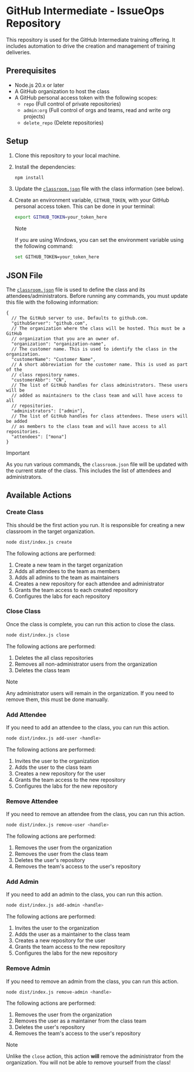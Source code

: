 # GitHub Intermediate - IssueOps Repository

This repository is used for the GitHub Intermediate training offering. It
includes automation to drive the creation and management of training deliveries.

## Prerequisites

- Node.js 20.x or later
- A GitHub organization to host the class
- A GitHub personal access token with the following scopes:
  - `repo` (Full control of private repositories)
  - `admin:org` (Full control of orgs and teams, read and write org projects)
  - `delete_repo` (Delete repositories)

## Setup

1. Clone this repository to your local machine.
1. Install the dependencies:

   ```sh
   npm install
   ```

1. Update the [`classroom.json`](./classroom.json) file with the class
   information (see below).
1. Create an environment variable, `GITHUB_TOKEN`, with your GitHub personal
   access token. This can be done in your terminal:

   ```sh
   export GITHUB_TOKEN=your_token_here
   ```

   > [!NOTE]
   >
   > If you are using Windows, you can set the environment variable using the
   > following command:
   >
   > ```sh
   > set GITHUB_TOKEN=your_token_here
   > ```

## JSON File

The [`classroom.json`](./classroom.json) file is used to define the class and
its attendees/administrators. Before running any commands, you must update this
file with the following information:

```jsonc
{
  // The GitHub server to use. Defaults to github.com.
  "githubServer": "github.com",
  // The organization where the class will be hosted. This must be a GitHub
  // organization that you are an owner of.
  "organization": "organization-name",
  // The customer name. This is used to identify the class in the organization.
  "customerName": "Customer Name",
  // A short abbreviation for the customer name. This is used as part of the
  // class repository names.
  "customerAbbr": "CN",
  // The list of GitHub handles for class administrators. These users will be
  // added as maintainers to the class team and will have access to all
  // repositories.
  "administrators": ["admin"],
  // The list of GitHub handles for class attendees. These users will be added
  // as members to the class team and will have access to all repositories.
  "attendees": ["mona"]
}
```

> [!IMPORTANT]
>
> As you run various commands, the `classroom.json` file will be updated with
> the current state of the class. This includes the list of attendees and
> administrators.

## Available Actions

### Create Class

This should be the first action you run. It is responsible for creating a new
classroom in the target organization.

```sh
node dist/index.js create
```

The following actions are performed:

1. Create a new team in the target organization
1. Adds all attendees to the team as members
1. Adds all admins to the team as maintainers
1. Creates a new repository for each attendee and administrator
1. Grants the team access to each created repository
1. Configures the labs for each repository

### Close Class

Once the class is complete, you can run this action to close the class.

```sh
node dist/index.js close
```

The following actions are performed:

1. Deletes the all class repositories
1. Removes all non-administrator users from the organization
1. Deletes the class team

> [!NOTE]
>
> Any administrator users will remain in the organization. If you need to remove
> them, this must be done manually.

### Add Attendee

If you need to add an attendee to the class, you can run this action.

```sh
node dist/index.js add-user <handle>
```

The following actions are performed:

1. Invites the user to the organization
1. Adds the user to the class team
1. Creates a new repository for the user
1. Grants the team access to the new repository
1. Configures the labs for the new repository

### Remove Attendee

If you need to remove an attendee from the class, you can run this action.

```sh
node dist/index.js remove-user <handle>
```

The following actions are performed:

1. Removes the user from the organization
1. Removes the user from the class team
1. Deletes the user's repository
1. Removes the team's access to the user's repository

### Add Admin

If you need to add an admin to the class, you can run this action.

```sh
node dist/index.js add-admin <handle>
```

The following actions are performed:

1. Invites the user to the organization
1. Adds the user as a maintainer to the class team
1. Creates a new repository for the user
1. Grants the team access to the new repository
1. Configures the labs for the new repository

### Remove Admin

If you need to remove an admin from the class, you can run this action.

```sh
node dist/index.js remove-admin <handle>
```

The following actions are performed:

1. Removes the user from the organization
1. Removes the user as a maintainer from the class team
1. Deletes the user's repository
1. Removes the team's access to the user's repository

> [!NOTE]
>
> Unlike the `close` action, this action **will** remove the administrator from
> the organization. You will not be able to remove yourself from the class!
